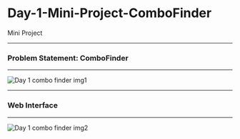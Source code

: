 # Day-1-Mini-Project-ComboFinder
Mini Project


---
### **Problem Statement: ComboFinder**
---

![Day 1 combo finder img1](https://github.com/Archita-Shankar/Day-1-Mini-Project-ComboFinder/assets/121395581/0a23c253-7300-421d-a88b-0e2ef10379cc)



---
### **Web Interface**
---

![Day 1 combo finder img2](https://github.com/Archita-Shankar/Day-1-Mini-Project-ComboFinder/assets/121395581/12b0a80e-8d0c-4e4e-b9e7-70986381f77d)
